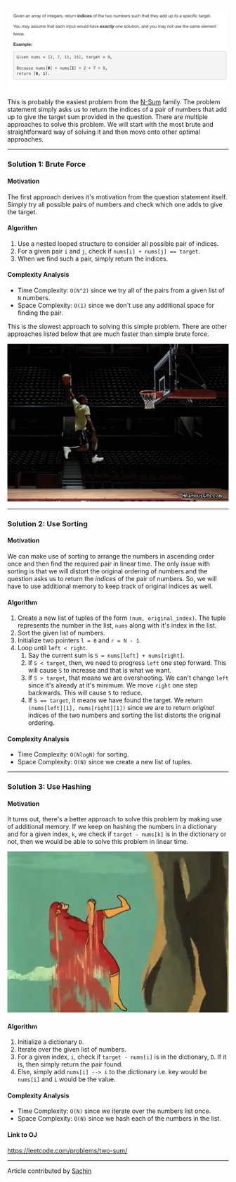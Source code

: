 <p align="center">
<img src="../../../Images/2Sum/main.png" width="600">
</p>

This is probably the easiest problem from the [N-Sum](../README.md) family. The problem statement simply asks us to return the indices of a pair of numbers that add up to give the target sum provided in the question. There are multiple approaches to solve this problem. We will start with the most brute and straightforward way of solving it and then move onto other optimal approaches.

---
### Solution 1: Brute Force

#### Motivation

The first approach derives it's motivation from the question statement itself. Simply try all possible pairs of numbers and check which one adds to give the target.

#### Algorithm

1. Use a nested looped structure to consider all possible pair of indices.
2. For a given pair `i` and `j`, check if `nums[i] + nums[j] == target`.
3. When we find such a pair, simply return the indices.

#### Complexity Analysis

* Time Complexity: `O(N^2)` since we try all of the pairs from a given list of `N` numbers.
* Space Complexity: `O(1)` since we don't use any additional space for finding the pair.

This is the slowest approach to solving this simple problem. There are other approaches listed below that are much faster than simple brute force.

<p align="center">
<img src="../../../Images/2Sum/brute.gif" width="600">
</p>

---
### Solution 2: Use Sorting

#### Motivation

We can make use of sorting to arrange the numbers in ascending order once and then find the required pair in linear time. The only issue with sorting is that we will distort the original ordering of numbers and the question asks us to return the *indices* of the pair of numbers. So, we will have to use additional memory to keep track of original indices as well.

#### Algorithm

1. Create a new list of tuples of the form `(num, original_index)`. The tuple represents the number in the list, `nums` along with it's index in the list.
2. Sort the given list of numbers.
3. Initialize two pointers `l = 0` and `r = N - 1`.
4. Loop until `left < right`.
    1. Say the current sum is `S = nums[left] + nums[right]`.
    2. If `S < target`, then, we need to progress `left` one step forward. This will cause `S` to increase and that is what we want.
    3. If `S > target`, that means we are overshooting. We can't change `left` since it's already at it's minimum. We move `right` one step backwards. This will cause `S` to reduce.
    4. If `S == target`, it means we have found the target. We return `(nums[left][1], nums[right][1])` since we are to return *original* indices of the two numbers and sorting the list distorts the original ordering.

#### Complexity Analysis

* Time Complexity: `O(NlogN)` for sorting.
* Space Complexity: `O(N)` since we create a new list of tuples.

---
### Solution 3: Use Hashing

#### Motivation

It turns out, there's a better approach to solve this problem by making use of additional memory. If we keep on hashing the numbers in a dictionary and for a given index, `k`, we check if `target - nums[k]` is in the dictionary or not, then we would be able to solve this problem in linear time.

<p align="center">
<img src="../../../Images/2Sum/hash.gif" width="600">
</p>

#### Algorithm

1. Initialize a dictionary `D`.
2. Iterate over the given list of numbers.
3. For a given index, `i`, check if `target - nums[i]` is in the dictionary, `D`. If it is, then simply return the pair found.
4. Else, simply add `nums[i] --> i` to the dictionary i.e. key would be `nums[i]` and `i` would be the value.

#### Complexity Analysis

* Time Complexity: `O(N)` since we iterate over the numbers list once.
* Space Complexity: `O(N)` since we hash each of the numbers in the list.

#### Link to OJ

https://leetcode.com/problems/two-sum/

---
Article contributed by [Sachin](https://github.com/edorado93)
